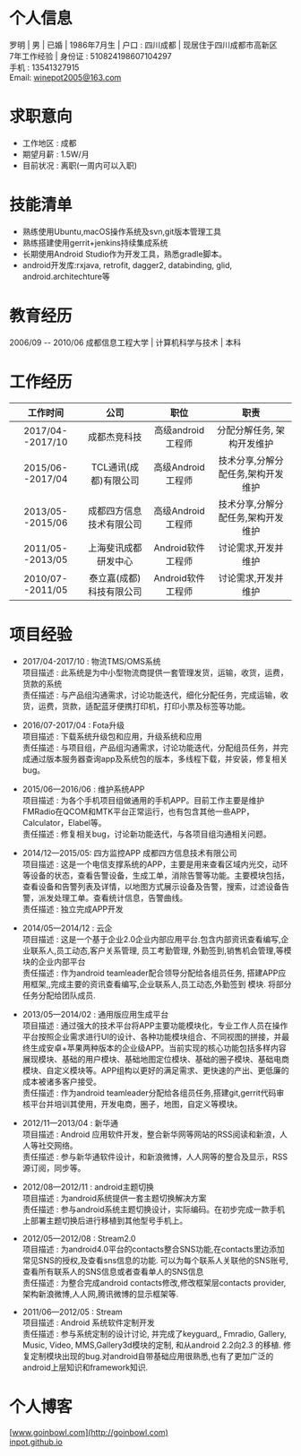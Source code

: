 
# 个人信息

罗明 | 男 | 已婚 | 1986年7月生 | 户口 : 四川成都 | 现居住于四川成都市高新区  
7年工作经验 | 身份证 : 510824198607104297  
手机 : 13541327915  
Email: winepot2005@163.com

# 求职意向

* 工作地区 : 成都
* 期望月薪 : 1.5W/月
* 目前状况 : 离职(一周内可以入职)

# 技能清单

* 熟练使用Ubuntu,macOS操作系统及svn,git版本管理工具
* 熟练搭建使用gerrit+jenkins持续集成系统
* 长期使用Android Studio作为开发工具，熟悉gradle脚本。
* android开发库:rxjava, retrofit, dagger2, databinding, glid, android.architechture等

# 教育经历

2006/09 -- 2010/06  成都信息工程大学 | 计算机科学与技术 | 本科

# 工作经历

|工作时间|公司|职位|职责|
|:---:|:---:|:---:|:---:|
|2017/04--2017/10|成都杰竞科技|高级android工程师|分配分解任务, 架构开发维护
|2015/06--2017/04|TCL通讯(成都)有限公司|高级Android工程师|技术分享,分解分配任务,架构开发维护|
|2013/05--2015/06|成都四方信息技术有限公司|高级Android工程师|技术分享,分解分配任务,架构开发维护|
|2011/05--2013/05|上海斐讯成都研发中心|Android软件工程师|讨论需求,开发并维护|
|2010/07--2011/05|泰立嘉(成都)科技有限公司|Android软件工程师|讨论需求,开发并维护|

# 项目经验

* 2017/04-2017/10 : 物流TMS/OMS系统  
项目描述 : 此系统是为中小型物流商提供一套管理发货，运输，收货，运费，货款的系统  
责任描述 : 与产品组沟通需求，讨论功能迭代，细化分配任务，完成运输，收货，运费，货款，适配蓝牙便携打印机，打印小票及标签等功能。  


* 2016/07-2017/04 : Fota升级  
项目描述 : 下载系统升级包和应用，升级系统和应用  
责任描述 : 与项目组，产品组沟通需求，讨论功能迭代，分配组员任务，并完成通过版本服务器查询app及系统包的版本，多线程下载，并安装，修复相关bug。

* 2015/06—2016/06 : 维护系统APP  
项目描述 : 为各个手机项目组做通用的手机APP。目前工作主要是维护FMRadio在QCOM和MTK平台正常运行，也有包含其他一些APP，Calculator，Elabel等。  
责任描述 : 修复相关bug，讨论新功能迭代，与各项目组沟通相关问题。

* 2014/12—2015/05: 四方监控APP 成都四方信息技术有限公司  
项目描述 : 这是一个电信支撑系统的APP，主要是用来查看区域内光交，动环等设备的状态，查看告警设备，生成工单，消除告警等功能。主要模块包括，查看设备和告警列表及详情，以地图方式展示设备及告警，搜索，过滤设备告警，派发处理工单。查看统计信息，告警曲线。  
责任描述 : 独立完成APP开发

* 2014/05—2014/12  : 云企  
项目描述 : 这是一个基于企业2.0企业内部应用平台.包含内部资讯查看编写,企业联系人,员工动态,客户关系管理, 员工考勤管理, 外勤签到,销售机会管理,等模块的企业内部平台  
责任描述 : 作为android teamleader配合领导分配给各组员任务, 搭建APP应用框架,,完成主要的资讯查看编写,企业联系人,员工动态,外勤签到 模块. 将部分任务分配给团队成员.

<!--* 2014/05—2014/05  : 德商扫码器  
项目描述 : 这是一个二维码扫码工具  
责任描述 : 独立完成此客户端开发.

* 2014/03—2014/05  : 汇聚老板加油库  
项目描述 : 这是为上海汇聚投资公司做的一款手机客户端。汇聚是一个专门做公司高层领导培训的公司，此客户端主要功能包括老板加油库，培训课程信息，招商落地大会等模块  
责任描述 : 独立完成此客户端开发。-->


* 2013/05—2014/02  : 通用版应用生成平台  
项目描述 : 通过强大的技术平台将APP主要功能模块化，专业工作人员在操作平台按照企业需求进行UI的设计、各种功能模块组合、不同视图的拼接，并最终生成安卓+苹果两种版本的企业级APP。当前实现的核心功能包括多样内容展现模块、基础的用户模块、基础地图定位模块、基础的圈子模块、基础电商模块、自定义模块等。APP组构以更好的满足需求、更快速的产出、更低廉的成本被诸多客户接受。  
责任描述 : 作为android teamleader分配给各组员任务,搭建git,gerrit代码审核平台并培训其使用，开发电商，圈子，地图，自定义等模块。

* 2012/11—2013/04  : 新华通  
项目描述 : Android 应用软件开发，整合新华网等网站的RSS阅读和新浪，人人等社交网络。  
责任描述 : 参与新华通软件设计，和新浪微博，人人网等的整合及显示，RSS源订阅，同步等。

* 2012/08—2012/11  : android主题切换  
项目描述 : 为android系统提供一套主题切换解决方案  
责任描述 : 参与android系统主题切换设计，实际编码。在初步完成一款手机上部署主题切换后进行移植到其他型号手机上。


* 2012/05—2012/08  : Stream2.0  
项目描述 : 为android4.0平台的contacts整合SNS功能,在contacts里边添加常见SNS的授权,及查看sns信息的功能. 可以为每个联系人关联他的SNS账号, 查看所有联系人的SNS信息或者查看单人的SNS信息  
责任描述 : 为整合完成android contacts修改,修改框架层contacts provider,架构新浪微博,人人网,腾讯微博的显示框架等.

* 2011/06—2012/05  : Stream  
项目描述 : Android 系统软件定制开发  
责任描述 : 参与系统定制的设计讨论, 并完成了keyguard,, Fmradio, Gallery, Music, Video, MMS,Gallery3d模块的定制, 和从android 2.2向2.3 的移植. 修复定制模块出现的bug.对android自带基础应用很熟悉,也有了更加广泛的android上层知识和framework知识.

<!--* 2011/03 -- 2011/05  : RSS Reader  
开发一个RSS阅读器,支持atom 1.0和Rss 2.0协议.包含一些内置的rss feed,用户也可以自定义添加.设置自动更新的时间,并可以进行自动更新.UI设计, 协助其他成员完成工作, 测试程序

* 2010/10 -- 2010/12  : AndroidTalk  
项目描述 : 此应用主要是进行语音朗读和语音识别.可以从本地sd卡上读取txt文件,并朗读出来.另一部分是进行语音识别,用户开启程序后,可以对程序讲一些预置的命令,比如读特定的命令可以进行播号,发短信,搜索等.  
责任描述 : 实现本地txt文件过虑,并通过列表显示出来. 实现UTF-8,UTF-16BE,UTF-16LE,GB2312等编码的支持. 调用TTS进行朗读, 使用android unit进行单元测试.-->

# 个人博客
[www.goinbowl.com](http://goinbowl.com)  
[inpot.github.io](https://inpot.github.io)
